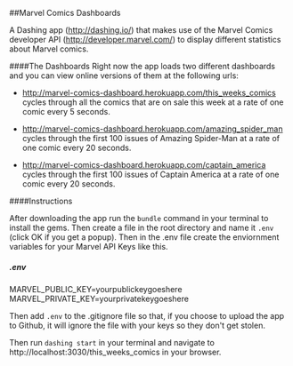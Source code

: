##Marvel Comics Dashboards

A Dashing app (http://dashing.io/) that makes use of the Marvel Comics developer API (http://developer.marvel.com/) to display different statistics about Marvel comics.

####The Dashboards
Right now the app loads two different dashboards and you can view online versions of them at the following urls:

* http://marvel-comics-dashboard.herokuapp.com/this_weeks_comics cycles through all the comics that are on sale this week at a rate of one comic every 5 seconds.

* http://marvel-comics-dashboard.herokuapp.com/amazing_spider_man cycles through the first 100 issues of Amazing Spider-Man at a rate of one comic every 20 seconds.

* http://marvel-comics-dashboard.herokuapp.com/captain_america cycles through the first 100 issues of Captain America at a rate of one comic every 20 seconds.

####Instructions

After downloading the app run the `bundle` command in your terminal to install the gems. Then create a file in the root directory and name it `.env` (click OK if you get a popup). Then in the .env file create the enviornment variables for your Marvel API Keys like this.

##### .env
MARVEL_PUBLIC_KEY=yourpublickeygoeshere<br />
MARVEL_PRIVATE_KEY=yourprivatekeygoeshere

Then add `.env` to the .gitignore file so that, if you choose to upload the app to Github, it will ignore the file with your keys so they don't get stolen.

Then run `dashing start` in your terminal and navigate to http://localhost:3030/this_weeks_comics in your browser.

